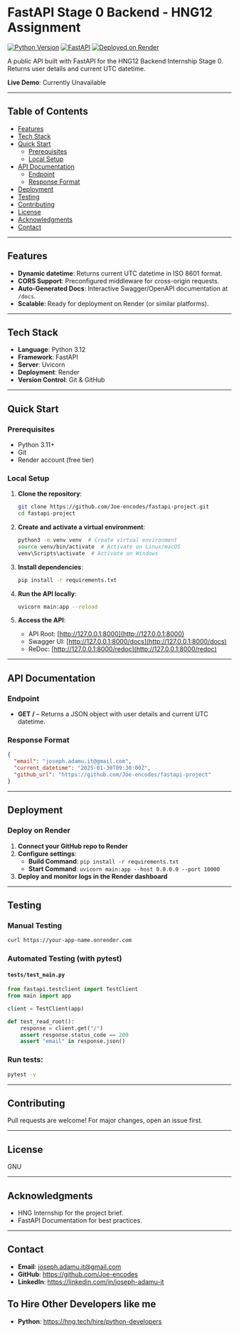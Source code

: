 # FastAPI Stage 0 Backend - HNG12 Assignment

[![Python Version](https://img.shields.io/badge/python-3.12-blue)](https://www.python.org/)
[![FastAPI](https://img.shields.io/badge/FastAPI-0.104.1-green)](https://fastapi.tiangolo.com/)
[![Deployed on Render](https://img.shields.io/badge/deploy%20on-Render-46C3D2)](https://render.com)

A public API built with FastAPI for the HNG12 Backend Internship Stage 0. Returns user details and current UTC datetime.

**Live Demo**: Currently Unavailable

---

## Table of Contents

- [Features](#features)
- [Tech Stack](#tech-stack)
- [Quick Start](#quick-start)
  - [Prerequisites](#prerequisites)
  - [Local Setup](#local-setup)
- [API Documentation](#api-documentation)
  - [Endpoint](#endpoint)
  - [Response Format](#response-format)
- [Deployment](#deployment)
- [Testing](#testing)
- [Contributing](#contributing)
- [License](#license)
- [Acknowledgments](#acknowledgments)
- [Contact](#contact)

---

## Features

- **Dynamic datetime**: Returns current UTC datetime in ISO 8601 format.
- **CORS Support**: Preconfigured middleware for cross-origin requests.
- **Auto-Generated Docs**: Interactive Swagger/OpenAPI documentation at `/docs`.
- **Scalable**: Ready for deployment on Render (or similar platforms).

---

## Tech Stack

- **Language**: Python 3.12
- **Framework**: FastAPI
- **Server**: Uvicorn
- **Deployment**: Render
- **Version Control**: Git & GitHub

---

## Quick Start

### Prerequisites

- Python 3.11+
- Git
- Render account (free tier)

### Local Setup

1. **Clone the repository**:
   ```bash
   git clone https://github.com/Joe-encodes/fastapi-project.git
   cd fastapi-project
   ```

2. **Create and activate a virtual environment**:
   ```bash
   python3 -m venv venv  # Create virtual environment
   source venv/bin/activate  # Activate on Linux/macOS
   venv\Scripts\activate  # Activate on Windows
   ```

3. **Install dependencies**:
   ```bash
   pip install -r requirements.txt
   ```

4. **Run the API locally**:
   ```bash
   uvicorn main:app --reload
   ```

5. **Access the API**:
   - API Root: [http://127.0.0.1:8000](http://127.0.0.1:8000)
   - Swagger UI: [http://127.0.0.1:8000/docs](http://127.0.0.1:8000/docs)
   - ReDoc: [http://127.0.0.1:8000/redoc](http://127.0.0.1:8000/redoc)

---

## API Documentation

### Endpoint

- **GET /** – Returns a JSON object with user details and current UTC datetime.

### Response Format

```json
{
  "email": "joseph.adamu.it@gmail.com",
  "current_datetime": "2025-01-30T09:30:00Z",
  "github_url": "https://github.com/Joe-encodes/fastapi-project"
}
```

---

## Deployment

### Deploy on Render

1. **Connect your GitHub repo to Render**
2. **Configure settings**:
   - **Build Command**: `pip install -r requirements.txt`
   - **Start Command**: `uvicorn main:app --host 0.0.0.0 --port 10000`
3. **Deploy and monitor logs in the Render dashboard**

---

## Testing

### Manual Testing

```bash
curl https://your-app-name.onrender.com
```

### Automated Testing (with pytest)

#### `tests/test_main.py`

```python
from fastapi.testclient import TestClient
from main import app

client = TestClient(app)

def test_read_root():
    response = client.get("/")
    assert response.status_code == 200
    assert "email" in response.json()
```

### Run tests:

```bash
pytest -v
```

---

## Contributing

Pull requests are welcome! For major changes, open an issue first.

---

## License

GNU

---

## Acknowledgments

- HNG Internship for the project brief.
- FastAPI Documentation for best practices.

---

## Contact

- **Email**: joseph.adamu.it@gmail.com  
- **GitHub**: https://github.com/Joe-encodes
- **LinkedIn**: https://linkedin.com/in/joseph-adamu-it

## To Hire Other Developers like me

- **Python**: https://hng.tech/hire/python-developers
